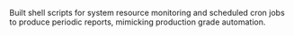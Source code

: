 Built shell scripts for system resource monitoring and scheduled cron jobs to produce periodic reports, mimicking production grade automation.
